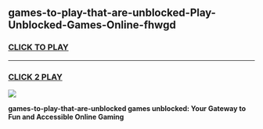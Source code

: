 
## games-to-play-that-are-unblocked-Play-Unblocked-Games-Online-fhwgd
<h3>
<a href="https://premium76.site?title=games-to-play-that-are-unblocked&ref=25A">CLICK TO PLAY</a></h3>
<hr>

<h3>
<a href="https://premium76.site?title=games-to-play-that-are-unblocked&ref=25A">CLICK 2 PLAY</a>
  
</h3>

<a href="https://premium76.site?title=games-to-play-that-are-unblocked&ref=25A"><img src="https://clearcache.store/games.png"></a>


**games-to-play-that-are-unblocked games unblocked: Your Gateway to Fun and Accessible Online Gaming**

